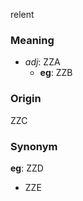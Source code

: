 relent
### Meaning
+ _adj_: ZZA
    + __eg__: ZZB

### Origin

ZZC

### Synonym

__eg__: ZZD

+ ZZE


